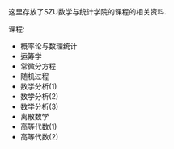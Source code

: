 这里存放了SZU数学与统计学院的课程的相关资料.

课程:
* 概率论与数理统计
* 运筹学
* 常微分方程
* 随机过程
* 数学分析(1)
* 数学分析(2)
* 数学分析(3)
* 离散数学
* 高等代数(1)
* 高等代数(2)
